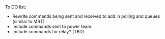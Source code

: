 To DO list:
- Rewrite commands being sent and received to add in polling and queues (similar to MRT)
- Include commands sent to power team
- Include commands for relay? (TBD)
